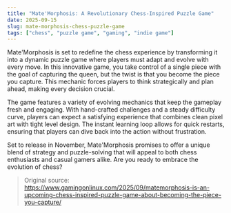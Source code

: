 ```yaml
---
title: "Mate'Morphosis: A Revolutionary Chess-Inspired Puzzle Game"
date: 2025-09-15
slug: mate-morphosis-chess-puzzle-game
tags: ["chess", "puzzle game", "gaming", "indie game"]
---
```

Mate'Morphosis is set to redefine the chess experience by transforming it into a dynamic puzzle game where players must adapt and evolve with every move. In this innovative game, you take control of a single piece with the goal of capturing the queen, but the twist is that you become the piece you capture. This mechanic forces players to think strategically and plan ahead, making every decision crucial.

The game features a variety of evolving mechanics that keep the gameplay fresh and engaging. With hand-crafted challenges and a steady difficulty curve, players can expect a satisfying experience that combines clean pixel art with tight level design. The instant learning loop allows for quick restarts, ensuring that players can dive back into the action without frustration. 

Set to release in November, Mate'Morphosis promises to offer a unique blend of strategy and puzzle-solving that will appeal to both chess enthusiasts and casual gamers alike. Are you ready to embrace the evolution of chess?

> Original source: https://www.gamingonlinux.com/2025/09/matemorphosis-is-an-upcoming-chess-inspired-puzzle-game-about-becoming-the-piece-you-capture/